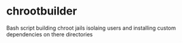 # chrootbuilder
Bash script building chroot jails isolaing users and installing custom dependencies on there directories
